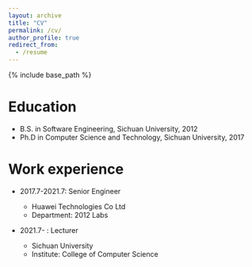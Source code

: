 ```yaml
---
layout: archive
title: "CV"
permalink: /cv/
author_profile: true
redirect_from:
  - /resume
---
```


{% include base_path %}

Education
======
* B.S. in Software Engineering, Sichuan University, 2012
* Ph.D in Computer Science and Technology, Sichuan University, 2017 

Work experience
======
* 2017.7-2021.7: Senior Engineer
  * Huawei Technologies Co Ltd 
  * Department: 2012 Labs

* 2021.7- : Lecturer
  * Sichuan University
  * Institute: College of Computer Science
  
